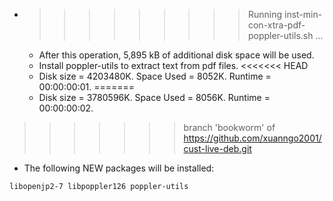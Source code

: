 * >>>>>>>>> Running inst-min-con-xtra-pdf-poppler-utils.sh ...
  * After this operation, 5,895 kB of additional disk space will be used.
  * Install poppler-utils to extract text from pdf files.
<<<<<<< HEAD
  * Disk size = 4203480K. Space Used = 8052K. Runtime = 00:00:00:01.
=======
  * Disk size = 3780596K. Space Used = 8056K. Runtime = 00:00:00:02.
>>>>>>> branch 'bookworm' of https://github.com/xuanngo2001/cust-live-deb.git
  * The following NEW packages will be installed:
  ```bash
libopenjp2-7 libpoppler126 poppler-utils
  ```
